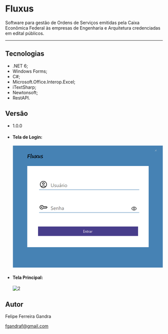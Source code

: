 # Fluxus

Software para gestão de Ordens de Serviços emitidas pela Caixa Econômica Federal às empresas de Engenharia e Arquitetura credenciadas em edital públicos.

---

## Tecnologias

* .NET 6;
* Windows Forms;
* C#;
* Microsoft.Office.Interop.Excel;
* iTextSharp;
* Newtonsoft;
* RestAPI.

## Versão

* 1.0.0

- #### Tela de Login:
  
  ![1](./assets/loginscreen.png)

- #### Tela Principal:
  
  ![2](./assets/mainscreen.png)


## Autor

Felipe Ferreira Gandra

fgandraf@gmail.com

